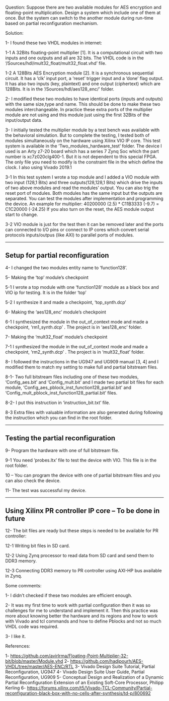 Question:
Suppose there are two available modules for AES encryption and floating-point multiplication. Design a system which include one of them at once. But the system can switch to the another module during run-time based on partial reconfiguration mechanism.

Solution:

1- I found these two VHDL modules in internet:

1-1  A 32Bits floating-point multiplier [1]. It is a computational circuit with two inputs and one outputs and all are 32 bits. The VHDL code is in the ‘/Sources/hdl/mult32_float/mult32_float.vhd’ file.

1-2 A 128Bits AES Encryption module [2]. It is a synchronous sequential circuit. It has a ‘clk’ input port, a ‘reset’ trigger input and a ‘done’ flag output. It has also two inputs (key, plaintext) and one output (ciphertext) which are 128Bits. It is in the ‘/Sources/hdl/aes128_enc/’ folder.


2- I modified these two modules to have identical ports (inputs and outputs) with the same size,type and name. This should be done to make these two modules interchangeable. In practice these extra ports of the multiplier module are not using and this module just using the first 32Bits of the input/output data. 

3- I initially tested the multiplier module by a test bench was available with the behavioral simulation. But to complete the testing, I tested both of modules simultaneously on the hardware using Xilinx VIO IP core. This test system is available in the ‘Two_modules_hardware_test’ folder. The device I used is an Arty z7-20 board which has a series 7 Zynq Soc which the part number is xc7z020clg400-1. But it is not dependent to this special FPGA. The only file you need to modify is the constraint file in the which define the clock. I also using Vivado 2019.1

3-1 In this test system I wrote a top module and I added a VIO module with two input (128,1 Bits) and three outputs(128,128,1 Bits) which drive the inputs of two above modules and read the modules’ output. You can also trig the reset port of modules. Both modules has the same input but the outputs are separated. You can test the modules after implementation and programming the device.
An example for multiplier: 40200000 (2.5) * C11B3333 (-9.7) = C1C20000 (-24.25)
If you also turn on the reset, the AES module output start to change. 

3-2 VIO module is just for the test then it can be removed later and the ports can connected to I/O pins or connect to IP cores which convert serial protocols inputs/outpus (like AXI) to parallel ports of modules.

----------------------------------
Setup for partial reconfiguration
-----------------------------------

4- I changed the two modules entity name to ‘function128’.

5- Making the ‘top’ module’s checkpoint

5-1 I wrote a top module with one ‘function128’ module as a black box and VIO ip for testing. It is in the folder ‘top’

5-2 I synthesize it and made a checkpoint, ‘top_synth.dcp’

6- Making the ‘aes128_enc’ module’s checkpoint

6-1 I synthesized the module in the out_of_context mode and made a checkpoint, ‘rm1_synth.dcp’ . The project is in ‘aes128_enc’ folder.

7-  Making the ‘mult32_float’ module’s checkpoint

7-1 I synthesized the module in the out_of_context mode and made a checkpoint, ‘rm2_synth.dcp’ . The project is in ‘mult32_float’ folder.

8- I followed the instructions in the UG947 and UG909 manual [3, 4] and I modified them to match my setting to make full and partial bitstream files.

8-1- Two full bitstream files including one of these two modules, 
‘Config_aes.bit’ and ‘Config_mult.bit’ and I made two partial bit files for each module, ‘Config_aes_pblock_inst_function128_partial.bit’ and ‘Config_mult_pblock_inst_function128_partial.bit’  files. 

8-2- I put this instruction in ‘instruction_bit.txt’ file.  

8-3 Extra files with valuable information are also generated during following the instruction which you can find in the root folder.

--------------------------
Testing the partial reconfiguration 
--------------------------

9- Program the hardware with one of full bitstream file.

9-1 You need ‘probes.ltx’ file to test the device with VIO. This file is in the root folder.

10 – You can program the device with one of partial bitstream files and you can also check the device. 

11- The test was successful my device.


--------------------------
 Using Xilinx PR controller IP core – To be done in future
--------------------------
   
12- The bit files are ready but these steps is needed to be available for PR controller:

12-1 Writing bit files in SD card.

12-2 Using Zynq processor to read data from SD card and send them to DDR3 memory. 

12-3 Connecting DDR3 memory to PR controller using AXI-HP bus available in Zynq.


Some comments:

1- I didn’t checked if these two modules are efficient enough.

2- It was my first time to work with partial configuration then it was so challenges for me to understand and implement it. Then this practice was more about knowing better the hardware and its regions and how to work with Vivado and tcl commands and how to define Pblocks and not so much VHDL code was required.  

3- I like it.  


References:

1-  https://github.com/avirlrma/Floating-Point-Multiplier-32-bit/blob/master/Module.vhd
2-  https://github.com/hadipourh/AES-VHDL/tree/master/AES-ENC/RTL
3-  Vivado Design Suite Tutorial, Partial Reconfiguration, UG947
4-  Vivado Design Suite User Guide, Partial Reconfiguration, UG909
5-  Conceptual Design and Realization of a Dynamic Partial Reconfiguration Extension of an Existing Soft-Core Processor, Philipp Kerling
6- https://forums.xilinx.com/t5/Vivado-TCL-Community/Partial-reconfiguration-black-box-with-no-cells-after-synthesis/td-p/800692

